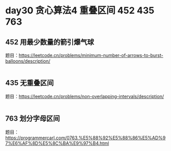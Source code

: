# day30 贪心算法4 重叠区间 452 435 763

## 452 用最少数量的箭引爆气球
题目：https://leetcode.cn/problems/minimum-number-of-arrows-to-burst-balloons/description/

```

```
## 435 无重叠区间
题目：https://leetcode.cn/problems/non-overlapping-intervals/description/

```

```
## 763 划分字母区间
题目：https://programmercarl.com/0763.%E5%88%92%E5%88%86%E5%AD%97%E6%AF%8D%E5%8C%BA%E9%97%B4.html

```

```
